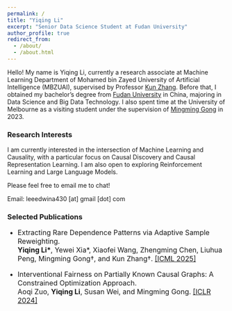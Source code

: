 ```yaml
---
permalink: /
title: "Yiqing Li"
excerpt: "Senior Data Science Student at Fudan University"
author_profile: true
redirect_from: 
  - /about/
  - /about.html
---
```


Hello! My name is Yiqing Li, currently a research associate at Machine Learning Department of Mohamed bin Zayed University of Artificial Intelligence (MBZUAI), supervised by Professor [Kun Zhang](https://www.andrew.cmu.edu/user/kunz1/index.html). Before that, I obtained my bachelor’s degree from [Fudan University](https://www.fudan.edu.cn/en/) in China, majoring in Data Science and Big Data Technology. I also spent time at the University of Melbourne as a visiting student under the supervision of [Mingming Gong](https://mingming-gong.github.io/) in 2023.

### Research Interests

I am currently interested in the intersection of Machine Learning and Causality, with a particular focus on Causal Discovery and Causal Representation Learning. I am also open to exploring Reinforcement Learning and Large Language Models.


Please feel free to email me to chat!

Email: leeedwina430 [at] gmail [dot] com

### Selected Publications

<ul>
<font size="3">
<li><p> Extracting Rare Dependence Patterns via Adaptive Sample Reweighting. <br />
 <b>Yiqing Li*</b>, Yewei Xia*, Xiaofei Wang, Zhengming Chen, Liuhua Peng, Mingming Gong†, and Kun Zhang†. <a href="https://icml.cc/Conferences/2025/CallForPapers">[ICML 2025]</a>
 </p></li>
 <li><p> Interventional Fairness on Partially Known Causal Graphs: A Constrained Optimization Approach. <br />
 Aoqi Zuo, <b>Yiqing Li</b>, Susan Wei, and Mingming Gong. <a href="http://arxiv.org/abs/2401.10632">[ICLR 2024]</a>
 </p></li>
</font>
</ul>
